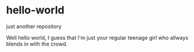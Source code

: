 # hello-world
just another repository

Well hello world, I guess that I'm just your regular teenage girl who allways blends in with the crowd. 
